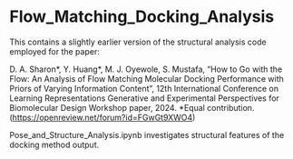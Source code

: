 # Flow_Matching_Docking_Analysis

This contains a slightly earlier version of the structural analysis code employed for the paper:

D. A. Sharon*, Y. Huang*, M. J. Oyewole, S. Mustafa, “How to Go with the Flow: An Analysis of Flow Matching Molecular Docking Performance with Priors of Varying Information Content”, 12th International Conference on Learning Representations Generative and Experimental Perspectives for Biomolecular Design Workshop paper, 2024. *Equal contribution. (https://openreview.net/forum?id=FGwGt9XWO4)

Pose_and_Structure_Analysis.ipynb investigates structural features of the docking method output.
